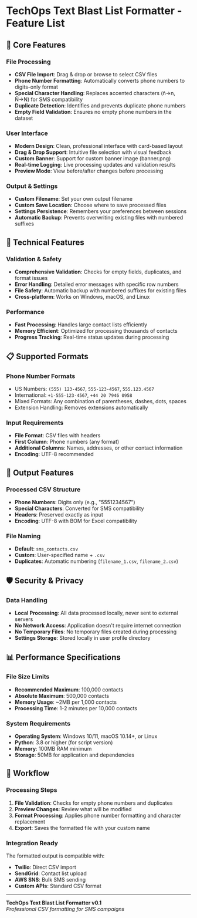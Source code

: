 # TechOps Text Blast List Formatter - Feature List

## 🎯 Core Features

### File Processing
- **CSV File Import**: Drag & drop or browse to select CSV files
- **Phone Number Formatting**: Automatically converts phone numbers to digits-only format
- **Special Character Handling**: Replaces accented characters (ñ→n, Ñ→N) for SMS compatibility
- **Duplicate Detection**: Identifies and prevents duplicate phone numbers
- **Empty Field Validation**: Ensures no empty phone numbers in the dataset

### User Interface
- **Modern Design**: Clean, professional interface with card-based layout
- **Drag & Drop Support**: Intuitive file selection with visual feedback
- **Custom Banner**: Support for custom banner image (banner.png)
- **Real-time Logging**: Live processing updates and validation results
- **Preview Mode**: View before/after changes before processing

### Output & Settings
- **Custom Filename**: Set your own output filename
- **Custom Save Location**: Choose where to save processed files
- **Settings Persistence**: Remembers your preferences between sessions
- **Automatic Backup**: Prevents overwriting existing files with numbered suffixes

## 🔧 Technical Features

### Validation & Safety
- **Comprehensive Validation**: Checks for empty fields, duplicates, and format issues
- **Error Handling**: Detailed error messages with specific row numbers
- **File Safety**: Automatic backup with numbered suffixes for existing files
- **Cross-platform**: Works on Windows, macOS, and Linux

### Performance
- **Fast Processing**: Handles large contact lists efficiently
- **Memory Efficient**: Optimized for processing thousands of contacts
- **Progress Tracking**: Real-time status updates during processing

## 📋 Supported Formats

### Phone Number Formats
- US Numbers: `(555) 123-4567`, `555-123-4567`, `555.123.4567`
- International: `+1-555-123-4567`, `+44 20 7946 0958`
- Mixed Formats: Any combination of parentheses, dashes, dots, spaces
- Extension Handling: Removes extensions automatically

### Input Requirements
- **File Format**: CSV files with headers
- **First Column**: Phone numbers (any format)
- **Additional Columns**: Names, addresses, or other contact information
- **Encoding**: UTF-8 recommended

## 🚀 Output Features

### Processed CSV Structure
- **Phone Numbers**: Digits only (e.g., "5551234567")
- **Special Characters**: Converted for SMS compatibility
- **Headers**: Preserved exactly as input
- **Encoding**: UTF-8 with BOM for Excel compatibility

### File Naming
- **Default**: `sms_contacts.csv`
- **Custom**: User-specified name + `.csv`
- **Duplicates**: Automatic numbering (`filename_1.csv`, `filename_2.csv`)

## 🛡️ Security & Privacy

### Data Handling
- **Local Processing**: All data processed locally, never sent to external servers
- **No Network Access**: Application doesn't require internet connection
- **No Temporary Files**: No temporary files created during processing
- **Settings Storage**: Stored locally in user profile directory

## 📊 Performance Specifications

### File Size Limits
- **Recommended Maximum**: 100,000 contacts
- **Absolute Maximum**: 500,000 contacts
- **Memory Usage**: ~2MB per 1,000 contacts
- **Processing Time**: 1-2 minutes per 10,000 contacts

### System Requirements
- **Operating System**: Windows 10/11, macOS 10.14+, or Linux
- **Python**: 3.8 or higher (for script version)
- **Memory**: 100MB RAM minimum
- **Storage**: 50MB for application and dependencies

## 🔄 Workflow

### Processing Steps
1. **File Validation**: Checks for empty phone numbers and duplicates
2. **Preview Changes**: Review what will be modified
3. **Format Processing**: Applies phone number formatting and character replacement
4. **Export**: Saves the formatted file with your custom name

### Integration Ready
The formatted output is compatible with:
- **Twilio**: Direct CSV import
- **SendGrid**: Contact list upload
- **AWS SNS**: Bulk SMS sending
- **Custom APIs**: Standard CSV format

---

**TechOps Text Blast List Formatter v0.1**  
*Professional CSV formatting for SMS campaigns*
